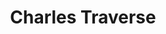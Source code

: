 ---
title: Charles Traverse
position: Undergraduate Researcher
layout: default
contact:
publications: 
image: /images/user-icon.svg
group: undergrad
year-start: 2005
year-end: 2009
---